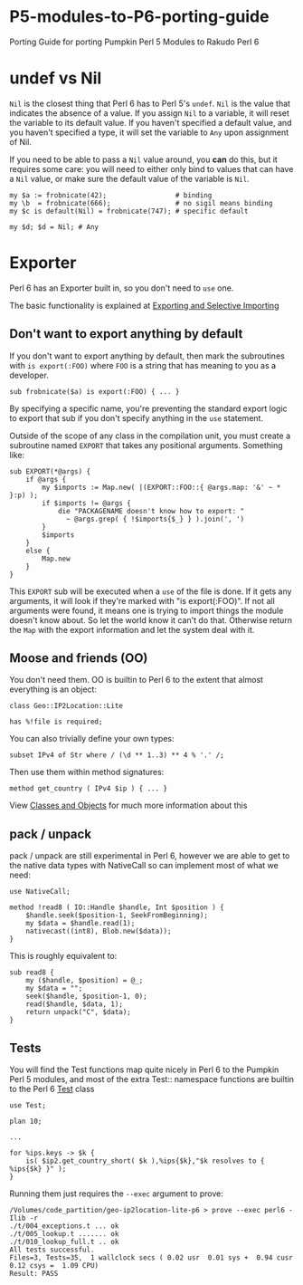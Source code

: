 # P5-modules-to-P6-porting-guide
Porting Guide for porting Pumpkin Perl 5 Modules to Rakudo Perl 6

# undef vs Nil

`Nil` is the closest thing that Perl 6 has to Perl 5's `undef`.  `Nil` is the
value that indicates the absence of a value.  If you assign `Nil` to a variable,
it will reset the variable to its default value.  If you haven't specified a
default value, and you haven't specified a type, it will set the variable to
`Any` upon assignment of Nil.

If you need to be able to pass a `Nil` value around, you **can** do this, but it
requires some care: you will need to either only bind to values that can have
a `Nil` value, or make sure the default value of the variable is `Nil`.

    my $a := frobnicate(42);                 # binding
    my \b  = frobnicate(666);                # no sigil means binding
    my $c is default(Nil) = frobnicate(747); # specific default

    my $d; $d = Nil; # Any

# Exporter
Perl 6 has an Exporter built in, so you don't need to `use` one.

The basic functionality is explained at
[Exporting and Selective Importing](https://docs.perl6.org/language/modules#Exporting_and_Selective_Importing)

## Don't want to export anything by default

If you don't want to export anything by default, then mark the subroutines with
`is export(:FOO)` where `FOO` is a string that has meaning to you as a developer.

    sub frobnicate($a) is export(:FOO) { ... }

By specifying a specific name, you're preventing the standard export logic to
export that sub if you don't specify anything in the `use` statement.

Outside of the scope of any class in the compilation unit, you must create a
subroutine named `EXPORT` that takes any positional arguments.  Something like:

    sub EXPORT(*@args) {
        if @args { 
            my $imports := Map.new( |(EXPORT::FOO::{ @args.map: '&' ~ * }:p) );
            if $imports != @args {   
                die "PACKAGENAME doesn't know how to export: "
                  ~ @args.grep( { !$imports{$_} } ).join(', ')
            }   
            $imports
        }   
        else {
            Map.new
        }   
    }

This `EXPORT` sub will be executed when a `use` of the file is done.  If it gets
any arguments, it will look if they're marked with "is export(:FOO)".  If not all
arguments were found, it means one is trying to import things the module doesn't
know about.  So let the world know it can't do that.  Otherwise return the `Map`
with the export information and let the system deal with it.

## Moose and friends (OO)

You don't need them. OO is builtin to Perl 6 to the extent that almost everything
is an object:

    class Geo::IP2Location::Lite

    has %!file is required;

You can also trivially define your own types:

    subset IPv4 of Str where / (\d ** 1..3) ** 4 % '.' /;

Then use them within method signatures:

    method get_country ( IPv4 $ip ) { ... }

View [Classes and Objects](https://docs.perl6.org/language/classtut) for much more
information about this

## pack / unpack

pack / unpack are still experimental in Perl 6, however we are able to get to the
native data types with NativeCall so can implement most of what we need:

    use NativeCall;

    method !read8 ( IO::Handle $handle, Int $position ) {
        $handle.seek($position-1, SeekFromBeginning);
        my $data = $handle.read(1);
        nativecast((int8), Blob.new($data));
    }

This is roughly equivalent to:

    sub read8 {
        my ($handle, $position) = @_;
        my $data = "";
        seek($handle, $position-1, 0);
        read($handle, $data, 1);
        return unpack("C", $data);
    }

## Tests

You will find the Test functions map quite nicely in Perl 6 to the Pumpkin Perl 5
modules, and most of the extra Test:: namespace functions are builtin to the Perl 6
[Test](https://docs.perl6.org/language/testing) class

    use Test;

    plan 10;

    ...

    for %ips.keys -> $k {
        is( $ip2.get_country_short( $k ),%ips{$k},"$k resolves to { %ips{$k} }" );
    }

Running them just requires the `--exec` argument to prove:

    /Volumes/code_partition/geo-ip2location-lite-p6 > prove --exec perl6 -Ilib -r
    ./t/004_exceptions.t ... ok
    ./t/005_lookup.t ....... ok
    ./t/010_lookup_full.t .. ok
    All tests successful.
    Files=3, Tests=35,  1 wallclock secs ( 0.02 usr  0.01 sys +  0.94 cusr  0.12 csys =  1.09 CPU)
    Result: PASS
